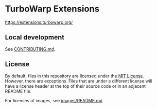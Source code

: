 # TurboWarp Extensions

https://extensions.turbowarp.org/

## Local development

See [CONTRIBUTING.md](CONTRIBUTING.md).

## License

By default, files in this repository are licensed under the [MIT License](licenses/MIT.txt). However, there are exceptions. Files that are under a different license will have a license header at the top of their source code or in an adjacent README file.

For licenses of images, see [images/README.md](images/README.md).
